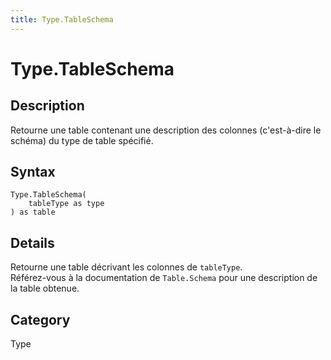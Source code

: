 ```yaml
---
title: Type.TableSchema
---
```


# Type.TableSchema


## Description

Retourne une table contenant une description des colonnes (c&#39;est-à-dire le schéma) du type de table spécifié.


## Syntax

```powerquery
Type.TableSchema(
    tableType as type
) as table
```


## Details

Retourne une table décrivant les colonnes de <code>tableType</code>.<br />Référez-vous à la documentation de <code>Table.Schema</code> pour une description de la table obtenue.<br />



## Category
Type
